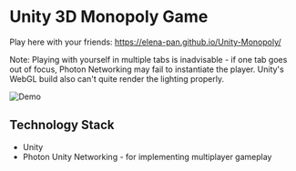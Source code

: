 # Unity 3D Monopoly Game

Play here with your friends: https://elena-pan.github.io/Unity-Monopoly/

Note: Playing with yourself in multiple tabs is inadvisable - if one tab goes out of focus, Photon Networking may fail to instantiate the player. Unity's WebGL build also can't quite render the lighting properly.

![Demo](https://user-images.githubusercontent.com/52430997/103444600-edfa3c80-4c26-11eb-9c49-96b71d02ee9b.gif)

## Technology Stack
* Unity
* Photon Unity Networking - for implementing multiplayer gameplay
